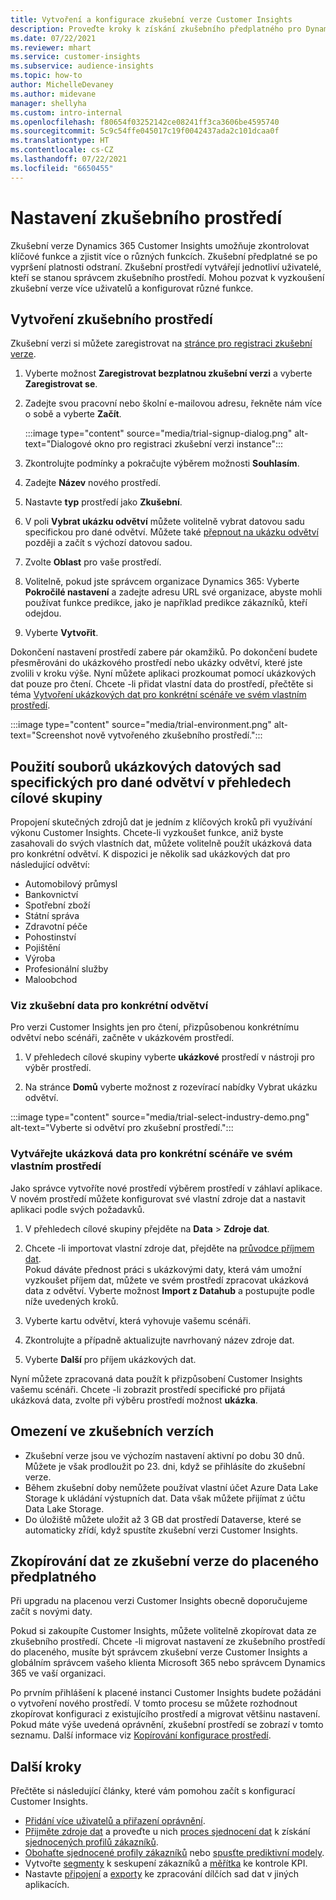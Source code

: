 ```yaml
---
title: Vytvoření a konfigurace zkušební verze Customer Insights
description: Proveďte kroky k získání zkušebního předplatného pro Dynamics 365 Customer Insights a nakonfigurujte jej.
ms.date: 07/22/2021
ms.reviewer: mhart
ms.service: customer-insights
ms.subservice: audience-insights
ms.topic: how-to
author: MichelleDevaney
ms.author: midevane
manager: shellyha
ms.custom: intro-internal
ms.openlocfilehash: f80654f03252142ce08241ff3ca3606be4595740
ms.sourcegitcommit: 5c9c54ffe045017c19f0042437ada2c101dcaa0f
ms.translationtype: HT
ms.contentlocale: cs-CZ
ms.lasthandoff: 07/22/2021
ms.locfileid: "6650455"
---
```

# <a name="set-up-a-trial-environment"></a>Nastavení zkušebního prostředí 

Zkušební verze Dynamics 365 Customer Insights umožňuje zkontrolovat klíčové funkce a zjistit více o různých funkcích. Zkušební předplatné se po vypršení platnosti odstraní. Zkušební prostředí vytvářejí jednotliví uživatelé, kteří se stanou správcem zkušebního prostředí. Mohou pozvat k vyzkoušení zkušební verze více uživatelů a konfigurovat různé funkce.

## <a name="create-a-trial-environment"></a>Vytvoření zkušebního prostředí

Zkušební verzi si můžete zaregistrovat na [stránce pro registraci zkušební verze](https://dynamics.microsoft.com/get-started/free-trial/?appname=customerinsights). 

1. Vyberte možnost **Zaregistrovat bezplatnou zkušební verzi** a vyberte **Zaregistrovat se**.

1. Zadejte svou pracovní nebo školní e-mailovou adresu, řekněte nám více o sobě a vyberte **Začít**.

   :::image type="content" source="media/trial-signup-dialog.png" alt-text="Dialogové okno pro registraci zkušební verzi instance":::

1. Zkontrolujte podmínky a pokračujte výběrem možnosti **Souhlasím**.

1. Zadejte **Název** nového prostředí. 

1. Nastavte **typ** prostředí jako **Zkušební**.

1. V poli **Vybrat ukázku odvětví** můžete volitelně vybrat datovou sadu specifickou pro dané odvětví. Můžete také [přepnout na ukázku odvětví](#use-industry-specific-demo-data-sets-in-audience-insights) později a začít s výchozí datovou sadou.

1. Zvolte **Oblast** pro vaše prostředí.

1. Volitelně, pokud jste správcem organizace Dynamics 365: Vyberte **Pokročilé nastavení** a zadejte adresu URL své organizace, abyste mohli používat funkce predikce, jako je například predikce zákazníků, kteří odejdou. 

1. Vyberte **Vytvořit**. 

Dokončení nastavení prostředí zabere pár okamžiků. Po dokončení budete přesměrováni do ukázkového prostředí nebo ukázky odvětví, které jste zvolili v kroku výše. Nyní můžete aplikaci prozkoumat pomocí ukázkových dat pouze pro čtení. Chcete -li přidat vlastní data do prostředí, přečtěte si téma [Vytvoření ukázkových dat pro konkrétní scénáře ve svém vlastním prostředí](#create-scenario-specific-demo-data-in-your-own-environment).

:::image type="content" source="media/trial-environment.png" alt-text="Screenshot nově vytvořeného zkušebního prostředí.":::

## <a name="use-industry-specific-demo-data-sets-in-audience-insights"></a>Použití souborů ukázkových datových sad specifických pro dané odvětví v přehledech cílové skupiny

Propojení skutečných zdrojů dat je jedním z klíčových kroků při využívání výkonu Customer Insights. Chcete-li vyzkoušet funkce, aniž byste zasahovali do svých vlastních dat, můžete volitelně použít ukázková data pro konkrétní odvětví. K dispozici je několik sad ukázkových dat pro následující odvětví: 

-   Automobilový průmysl
-   Bankovnictví
-   Spotřební zboží
-   Státní správa
-   Zdravotní péče
-   Pohostinství
-   Pojištění
-   Výroba
-   Profesionální služby
-   Maloobchod

### <a name="see-industry-specific-demo-data-in-trials"></a>Viz zkušební data pro konkrétní odvětví

Pro verzi Customer Insights jen pro čtení, přizpůsobenou konkrétnímu odvětví nebo scénáři, začněte v ukázkovém prostředí. 
 
1.  V přehledech cílové skupiny vyberte **ukázkové** prostředí v nástroji pro výběr prostředí.

2.  Na stránce **Domů** vyberte možnost z rozevírací nabídky Vybrat ukázku odvětví.

:::image type="content" source="media/trial-select-industry-demo.png" alt-text="Vyberte si odvětví pro zkušební prostředí.":::

### <a name="create-scenario-specific-demo-data-in-your-own-environment"></a>Vytvářejte ukázková data pro konkrétní scénáře ve svém vlastním prostředí

Jako správce vytvoříte nové prostředí výběrem prostředí v záhlaví aplikace. V novém prostředí můžete konfigurovat své vlastní zdroje dat a nastavit aplikaci podle svých požadavků. 

1.  V přehledech cílové skupiny přejděte na **Data** > **Zdroje dat**.

2.  Chcete -li importovat vlastní zdroje dat, přejděte na [průvodce příjmem dat](data-sources.md).     
   Pokud dáváte přednost práci s ukázkovými daty, která vám umožní vyzkoušet příjem dat, můžete ve svém prostředí zpracovat ukázková data z odvětví. Vyberte možnost **Import z Datahub** a postupujte podle níže uvedených kroků.

3.  Vyberte kartu odvětví, která vyhovuje vašemu scénáři. 

4.  Zkontrolujte a případně aktualizujte navrhovaný název zdroje dat. 

5.  Vyberte **Další** pro příjem ukázkových dat. 

Nyní můžete zpracovaná data použít k přizpůsobení Customer Insights vašemu scénáři. Chcete -li zobrazit prostředí specifické pro přijatá ukázková data, zvolte při výběru prostředí možnost **<Industry> ukázka**.

## <a name="limitations-in-trials"></a>Omezení ve zkušebních verzích

- Zkušební verze jsou ve výchozím nastavení aktivní po dobu 30 dnů. Můžete je však prodloužit po 23. dni, když se přihlásíte do zkušební verze.
- Během zkušební doby nemůžete používat vlastní účet Azure Data Lake Storage k ukládání výstupních dat. Data však můžete přijímat z účtu Data Lake Storage.
- Do úložiště můžete uložit až 3 GB dat prostředí Dataverse, které se automaticky zřídí, když spustíte zkušební verzi Customer Insights.

## <a name="copy-data-from-a-trial-to-a-paid-subscription"></a>Zkopírování dat ze zkušební verze do placeného předplatného

Při upgradu na placenou verzi Customer Insights obecně doporučujeme začít s novými daty. 

Pokud si zakoupíte Customer Insights, můžete volitelně zkopírovat data ze zkušebního prostředí. Chcete -li migrovat nastavení ze zkušebního prostředí do placeného, musíte být správcem zkušební verze Customer Insights a globálním správcem vašeho klienta Microsoft 365 nebo správcem Dynamics 365 ve vaší organizaci. 

Po prvním přihlášení k placené instanci Customer Insights budete požádáni o vytvoření nového prostředí. V tomto procesu se můžete rozhodnout zkopírovat konfiguraci z existujícího prostředí a migrovat většinu nastavení. Pokud máte výše uvedená oprávnění, zkušební prostředí se zobrazí v tomto seznamu. Další informace viz [Kopírování konfigurace prostředí](manage-environments.md#copy-the-environment-configuration).

## <a name="next-steps"></a>Další kroky

Přečtěte si následující články, které vám pomohou začít s konfigurací Customer Insights. 

- [Přidání více uživatelů a přiřazení oprávnění](permissions.md).
- [Přijměte zdroje dat](data-sources.md) a proveďte u nich [proces sjednocení dat](data-unification.md) k získání [sjednocených profilů zákazníků](customer-profiles.md).
- [Obohaťte sjednocené profily zákazníků](enrichment-hub.md) nebo [spusťte prediktivní modely](predictions-overview.md).
- Vytvořte [segmenty](segments.md) k seskupení zákazníků a [měřítka](measures.md) ke kontrole KPI.
- Nastavte [připojení](connections.md) a [exporty](export-destinations.md) ke zpracování dílčích sad dat v jiných aplikacích.